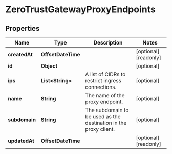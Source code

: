 

# ZeroTrustGatewayProxyEndpoints


## Properties

| Name | Type | Description | Notes |
|------------ | ------------- | ------------- | -------------|
|**createdAt** | **OffsetDateTime** |  |  [optional] [readonly] |
|**id** | **Object** |  |  [optional] |
|**ips** | **List&lt;String&gt;** | A list of CIDRs to restrict ingress connections. |  [optional] |
|**name** | **String** | The name of the proxy endpoint. |  [optional] |
|**subdomain** | **String** | The subdomain to be used as the destination in the proxy client. |  [optional] |
|**updatedAt** | **OffsetDateTime** |  |  [optional] [readonly] |



